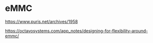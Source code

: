 # eMMC

https://www.puris.net/archives/1958

https://octavosystems.com/app_notes/designing-for-flexibility-around-emmc/
